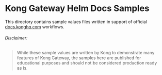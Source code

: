 # Kong Gateway Helm Docs Samples
This directory contains sample values files written in support of official [docs.konghq.com](https://docs.konghq.com/gateway/2.8.x/install-and-run/) workflows.

###### Disclaimer:
> While these sample values are written by Kong to demonstrate many features of Kong Gateway, the samples here are published for educational purposes and should not be considered production ready as is.[](https://www.youtube.com/watch?v%3DwzJdj1YoCSo)